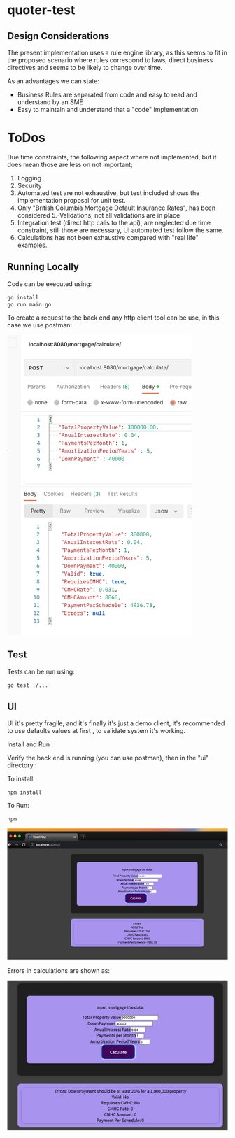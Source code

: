 # quoter-test

## Design Considerations
The present implementation uses a rule engine library, as this seems to fit in the proposed scenario
where rules correspond to laws, direct business directives and seems to be likely to change over time. 

As an advantages we can state:

* Business Rules are separated from code and easy to read and understand by an SME
* Easy to maintain and understand that a "code" implementation 

# ToDos
Due time constraints, the following aspect where not implemented, but it does mean those are less on not important;

1. Logging
2. Security
3. Automated test are not exhaustive, but test included shows the implementation proposal for unit test.
4. Only "British Columbia Mortgage Default Insurance Rates", has been considered 
5.-Validations, not all validations are in place 
6. Integration test (direct http calls to the api), are neglected due time constraint, still those are necessary, UI automated test follow the same. 
7. Calculations has not been exhaustive compared with "real life" examples.

## Running Locally

Code can be executed using:
````
go install 
go run main.go 
````

To create a request to the back end any http client tool can be use, in this case we use postman:

![img.png](img.png)

## Test

Tests can be run using:

````
go test ./...
````

## UI
UI it's pretty fragile, and it's finally it's just a demo
client, it's recommended to use defaults values at first , to validate system it's working.

Install and Run : 

Verify the back end is running (you can use postman), then in the "ui" directory : 

To install:
````
npm install 
````

To Run: 
````
npm 
````


![img_1.png](img_1.png)

Errors in calculations are shown as: 

![img_2.png](img_2.png)
